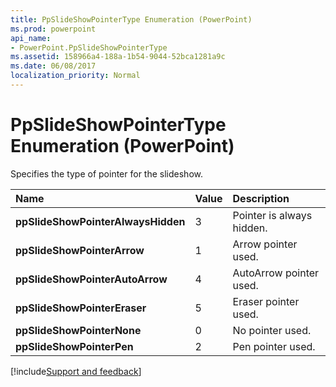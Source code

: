 ```yaml
---
title: PpSlideShowPointerType Enumeration (PowerPoint)
ms.prod: powerpoint
api_name:
- PowerPoint.PpSlideShowPointerType
ms.assetid: 158966a4-188a-1b54-9044-52bca1281a9c
ms.date: 06/08/2017
localization_priority: Normal
---
```



# PpSlideShowPointerType Enumeration (PowerPoint)

Specifies the type of pointer for the slideshow.



|Name|Value|Description|
|:-----|:-----|:-----|
|**ppSlideShowPointerAlwaysHidden**|3|Pointer is always hidden.|
|**ppSlideShowPointerArrow**|1|Arrow pointer used.|
|**ppSlideShowPointerAutoArrow**|4|AutoArrow pointer used.|
|**ppSlideShowPointerEraser**|5|Eraser pointer used.|
|**ppSlideShowPointerNone**|0|No pointer used.|
|**ppSlideShowPointerPen**|2|Pen pointer used.|

[!include[Support and feedback](~/includes/feedback-boilerplate.md)]
